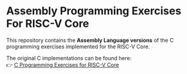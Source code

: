 # Assembly Programming Exercises For RISC-V Core

This repository contains the **Assembly Language versions** of the C programming exercises implemented for the RISC-V Core.

The original C implementations can be found here:  
👉 [C Programming Exercises for RISC-V Core](git@github.com:engrbilal992/C-Programming-Exercises-For-RISC-V-Core.git)
